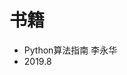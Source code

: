 <!--
 * @Description: henggao_learning
 * @version: v1.0.0
 * @Author: henggao
 * @Date: 2020-10-18 20:31:26
 * @LastEditors: henggao
 * @LastEditTime: 2020-10-18 20:33:22
-->

# 书籍
- Python算法指南 李永华
- 2019.8